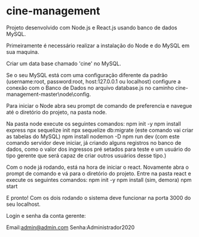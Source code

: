 # cine-management

Projeto desenvolvido com Node.js e React.js usando banco de dados MySQL.

Primeiramente é necessário realizar a instalação do Node e do MySQL em sua maquina.

Criar um data base chamado 'cine' no MySQL.

Se o seu MySQL está com uma configuração diferente da padrão (username:root, password:root, host:127.0.0.1 ou localhost) configure a conexão com o Banco de Dados no arquivo database.js no caminho cine-management-master\node\config.

Para iniciar o Node abra seu prompt de comando de preferencia e navegue até o diretório do projeto, na pasta node.

Na pasta node execute os seguintes comandos:
npm init -y
npm install express
npx sequelize init
npx sequelize db:migrate (este comando vai criar as tabelas do MySQL)
npm install nodemon -D
npm run dev (com este comando servidor deve iniciar, já criando alguns registros no banco de dados, como o valor dos ingressos pré setados para teste e um usuário do tipo gerente que será capaz de criar outros usuários desse tipo.)

Com o node já rodando, está na hora de iniciar o react. Novamente abra o prompt de comando e vá para o diretório do projeto.
Entre na pasta react e execute os seguintes comandos:
npm init -y
npm install (sim, demora)
npm start

E pronto! Com os dois rodando o sistema deve funcionar na porta 3000 do seu localhost.

Login e senha da conta gerente:

Email:admin@admin.com
Senha:Administrador2020
